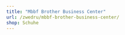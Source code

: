 ```yaml
---
title: "Mbbf Brother Business Center"
url: /zwedru/mbbf-brother-business-center/
shop: Schuhe
---
```

